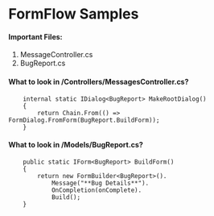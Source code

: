 
# FormFlow Samples

#### Important Files:
1. MessageController.cs
2. BugReport.cs

#### What to look in /Controllers/MessagesController.cs?
        internal static IDialog<BugReport> MakeRootDialog()
        {
            return Chain.From(() => FormDialog.FromForm(BugReport.BuildForm));
        }

#### What to look in /Models/BugReport.cs?
        public static IForm<BugReport> BuildForm()
        {
            return new FormBuilder<BugReport>().
                Message("**Bug Details**").
                OnCompletion(onComplete).
                Build();
        }
